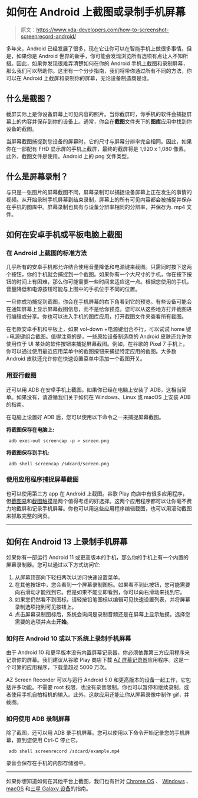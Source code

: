 # 如何在 Android 上截图或录制手机屏幕

> 原文：<https://www.xda-developers.com/how-to-screenshot-screenrecord-android/>

多年来，Android 已经发展了很多，现在它让你可以在智能手机上做很多事情。但是，如果你是 Android 世界的新手，你可能会发现浏览所有选项有点让人不知所措。因此，如果你发现很难弄清楚如何在你的 Android 手机上截图和录制屏幕，那么我们可以帮助你。这里有一个分步指南，我们将带你通过所有不同的方法，你可以在 Android 上截屏和录制你的屏幕，无论设备制造商是谁。

## 什么是截图？

截屏实际上是你设备屏幕上可见内容的照片。当你截屏时，你手机的软件会捕捉屏幕上的内容并保存到你的设备上。通常，你会在**截图**文件夹下的**图库**应用中找到你设备的截图。

当屏幕截图捕捉到您设备的屏幕时，它的尺寸与屏幕分辨率完全相同。因此，如果你在一部配有 FHD 显示屏的手机上截屏，最终的截屏将是 1,920 x 1,080 像素。此外，截图文件是使用。Android 上的 png 文件类型。

## 什么是屏幕录制？

与只是一张图片的屏幕截图不同，屏幕录制可以捕捉设备屏幕上正在发生的事情的视频。从开始录制手机屏幕到结束录制，屏幕上的所有可见内容都会被捕捉并保存在手机的图库中。屏幕录制也具有与设备分辨率相同的分辨率，并保存为. mp4 文件。

## 如何在安卓手机或平板电脑上截图

### 在 Android 上截图的标准方法

几乎所有的安卓手机都允许结合使用音量降低和电源键来截图。只需同时按下这两个按钮，你的手机就会捕捉到一个截图。如果你有一个大尺寸的手机，你在按下按钮的时间上有困难，那么你可能需要一些时间来适应这一点。根据您使用的手机，音量降低和电源按钮可能与上图中的手机位于不同的位置。

一旦你成功捕捉到截图，你会在手机屏幕的右下角看到它的预览。有些设备可能会在通知屏幕上显示屏幕截图信息，而不是给你预览。您可以从这些地方打开截图进行编辑或分享。你也可以进入手机的图库应用，打开截图文件夹查看所有截图。

在老款安卓手机和平板上，如果 vol-down +电源键组合不行，可以试试 home 键+电源键组合截图。值得注意的是，一些原始设备制造商的 Android 皮肤还允许你使用位于 UI 某处的软件按钮来捕捉屏幕截图。例如，在谷歌的 Pixel 7 手机上，你可以通过使用最近应用菜单中的截图按钮来捕捉特定应用的截图。大多数 Android 皮肤还允许你在快速设置菜单中添加一个截图开关。

### 用亚行截图

还可以用 ADB 在安卓手机上截图。如果你已经在电脑上安装了 ADB，这相当简单。如果没有，请遵循我们关于如何在 Windows、Linux 或 macOS 上安装 ADB 的指南。

在电脑上设置好 ADB 后，您可以使用以下命令之一来捕捉屏幕截图。

**将截图保存在电脑上:**

```
 adb exec-out screencap -p > screen.png 
```

**将截图保存到手机:**

```
 adb shell screencap /sdcard/screen.png 
```

### 使用应用程序捕捉屏幕截图

也可以使用第三方 app 在 Android 上截图。谷歌 Play 商店中有很多应用程序，但[截图易](https://play.google.com/store/apps/details?id=com.icecoldapps.screenshoteasy)和[截图触摸](https://play.google.com/store/apps/details?id=com.mdiwebma.screenshot)是两个值得考虑的好选择。这两个应用程序都可以让你毫不费力地截屏和记录手机屏幕。你也可以用这些应用程序编辑截图，也可以用滚动截图来抓取完整的网页。

* * *

## 如何在 Android 13 上录制手机屏幕

如果你有一部运行 Android 11 或更高版本的手机，那么你的手机上有一个内置的屏幕录制器。您可以通过以下方式访问它:

1.  从屏幕顶部向下轻扫两次以访问快速设置菜单。
2.  在其他按钮中，您会看到一个屏幕录制图标。如果看不到此按钮，您可能需要向右滑动才能找到它。但是如果不能立即看到，你可以向右滑动来找到它。
3.  如果您仍然看不到图标，请轻按铅笔图标以编辑可见快速设置列表，并将屏幕录制选项拖到可见按钮上。
4.  点击屏幕录制图标后，系统会询问是录制音频还是在屏幕上显示触摸。选择您需要的选项并点击**开始**。

### 如何在 Android 10 或以下系统上录制手机屏幕

由于 Android 10 和更早版本没有内置屏幕记录器，你必须依靠第三方应用程序来记录你的屏幕。我们建议从谷歌 Play 商店下载 [AZ 屏幕记录器](https://play.google.com/store/apps/details?id=com.hecorat.screenrecorder.free)应用程序。这是一个可靠的应用程序，下载量超过 5000 万次。

AZ Screen Recorder 可以与运行 Android 5.0 和更高版本的设备一起工作，它包括许多功能。不需要 root 权限，也没有录音限制。你也可以暂停和继续录制，或者使用手机自拍相机的输入。此外，这款应用还能让你从屏幕录像中制作 gif，并截图。

### 如何使用 ADB 录制屏幕

除了截图，还可以用 ADB 录手机屏幕。您可以使用以下命令开始记录您的手机屏幕，直到您使用 Ctrl-C 停止它。

```
 adb shell screenrecord /sdcard/example.mp4 
```

录音会保存在手机的内部存储器中。

* * *

如果你想知道如何在其他平台上截图，我们也有针对 [Chrome OS](https://www.xda-developers.com/how-to-screenshot-chrome-os/) 、 [Windows](https://www.xda-developers.com/how-to-take-screenshot-windows/) 、 [macOS](https://www.xda-developers.com/how-to-take-a-screenshot-mac/) 和[三星 Galaxy 设备](https://www.xda-developers.com/how-to-take-screenshot-samsung-galaxy/)的指南。